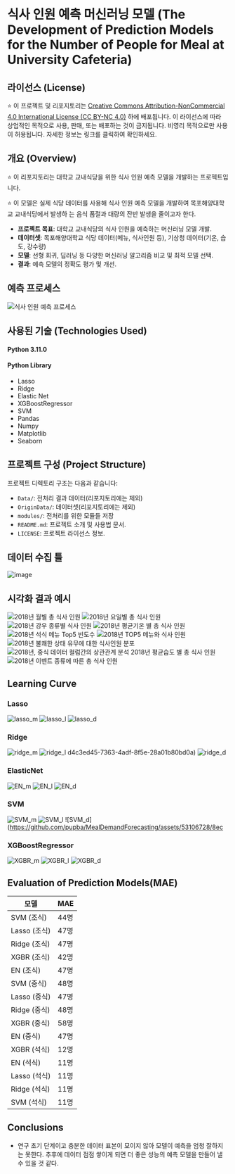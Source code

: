 # 식사 인원 예측 머신러닝 모델 (The Development of Prediction Models for the Number of People for Meal at University Cafeteria)

## 라이선스 (License)

⭐️ 이 프로젝트 및 리포지토리는 [Creative Commons Attribution-NonCommercial 4.0 International License (CC BY-NC 4.0)](https://creativecommons.org/licenses/by-nc/4.0/) 하에 배포됩니다. 이 라이선스에 따라 상업적인 목적으로 사용, 판매, 또는 배포하는 것이 금지됩니다. 비영리 목적으로만 사용이 허용됩니다. 자세한 정보는 링크를 클릭하여 확인하세요.

## 개요 (Overview)

⭐️ 이 리포지토리는 대학교 교내식당을 위한 식사 인원 예측 모델을 개발하는 프로젝트입니다.

⭐️ 이 모델은 실제 식당 데이터를 사용해 식사 인원 예측 모델을 개발하여 목포해양대학교 교내식당에서 발생하 는 음식 품절과 대량의 잔반 발생을 줄이고자 한다.

-   **프로젝트 목표**: 대학교 교내식당의 식사 인원을 예측하는 머신러닝 모델 개발.
-   **데이터셋**: 목포해양대학교 식당 데이터(메뉴, 식사인원 등), 기상청 데이터(기온, 습도, 강수량)
-   **모델**: 선형 회귀, 딥러닝 등 다양한 머신러닝 알고리즘 비교 및 최적 모델 선택.
-   **결과**: 예측 모델의 정확도 평가 및 개선.

## 예측 프로세스

![식사 인원 예측 프로세스](https://github.com/pupba/MealDemandForecasting/assets/53106728/bcb02705-6c89-4b66-a8ee-ad0a9f7bb9a6)

## 사용된 기술 (Technologies Used)

#### Python 3.11.0

#### Python Library

-   Lasso
-   Ridge
-   Elastic Net
-   XGBoostRegressor
-   SVM
-   Pandas
-   Numpy
-   Matplotlib
-   Seaborn

## 프로젝트 구성 (Project Structure)

프로젝트 디렉토리 구조는 다음과 같습니다:

-   `Data/`: 전처리 결과 데이터(리포지토리에는 제외)
-   `OriginData/`: 데이터셋(리포지토리에는 제외)
-   `modules/`: 전처리를 위한 모듈들 저장
-   `README.md`: 프로젝트 소개 및 사용법 문서.
-   `LICENSE`: 프로젝트 라이선스 정보.

## 데이터 수집 틀

![image](https://github.com/pupba/controlsystem/assets/53106728/156ee3ce-d4e0-48b0-8b3c-090172b1c461)

## 시각화 결과 예시

![2018년 월별 총 식사 인원](https://github.com/pupba/MealDemandForecasting/assets/53106728/db20c6dd-b96f-4704-8378-480ac5598ed6)
![2018년 요일별 총 식사 인원](https://github.com/pupba/MealDemandForecasting/assets/53106728/3bce3178-0e12-477a-8c01-1cf74a562d15)
![2018년 강우 종류별 식사 인원](https://github.com/pupba/MealDemandForecasting/assets/53106728/1bb4fee5-036c-4fee-b583-1250d87794d4)
![2018년 평균기온 별 총 식사 인원](https://github.com/pupba/MealDemandForecasting/assets/53106728/c7c5a8ec-cb21-483b-b93a-c56692f4c347)
![2018년 석식 메뉴 Top5 빈도수](https://github.com/pupba/MealDemandForecasting/assets/53106728/0d30b102-6cfe-4257-a24a-f38362be8ed0)
![2018년 TOP5 메뉴와 식사 인원](https://github.com/pupba/MealDemandForecasting/assets/53106728/815d3050-7d15-41d0-a856-a883f1995b2f)
![2018년 불쾌한 상태 유무에 대한 식사인원 분포](https://github.com/pupba/MealDemandForecasting/assets/53106728/d2c68cfb-4f40-47c1-8889-8a26ca8f567e)
![2018년, 중식 데이터 컬럼간의 상관관계 분석
![2018년 평균습도 별 총 식사 인원](https://github.com/pupba/MealDemandForecasting/assets/53106728/3b1e13cb-10dd-4acd-9c91-325941f1d951)
](https://github.com/pupba/MealDemandForecasting/assets/53106728/c2619801-7340-4e6c-b73f-f34e81409c2d)
![2018년 이벤트 종류에 따른 총 식사 인원](https://github.com/pupba/MealDemandForecasting/assets/53106728/a94a5f98-c832-4569-a916-700e3c3e2a11)

## Learning Curve

### Lasso

![lasso_m](https://github.com/pupba/MealDemandForecasting/assets/53106728/ef16e2a6-49f6-4217-a0de-6c7a77842c36)
![lasso_l](https://github.com/pupba/MealDemandForecasting/assets/53106728/d7adaab5-a47f-419c-935a-1ae481f056e8)
![lasso_d](https://github.com/pupba/MealDemandForecasting/assets/53106728/a327a5df-736f-40e5-a172-fe2bc41e0183)

### Ridge

![ridge_m](https://github.com/pupba/MealDemandForecasting/assets/53106728/73a163c0-9872-4d99-b086-bc3586a0bee3)
![ridge_l](https://github.com/pupba/MealDemandForecasting/assets/53106728/16d90d51-aad3-4bcf-be06-ce3d0d2c73aa)
d4c3ed45-7363-4adf-8f5e-28a01b80bd0a)
![ridge_d](https://github.com/pupba/MealDemandForecasting/assets/53106728/2c9c018c-e1dc-4123-9cf3-56d54749c066)

### ElasticNet

![EN_m](https://github.com/pupba/MealDemandForecasting/assets/53106728/65026d8e-9b45-46f7-bf72-a9c7edcdc128)
![EN_l](https://github.com/pupba/MealDemandForecasting/assets/53106728/c9468c2f-1da8-4605-bf4e-97d780e7c427)
![EN_d](https://github.com/pupba/MealDemandForecasting/assets/53106728/4e766015-8202-45a4-8b31-fb88e39ac769)

### SVM

![SVM_m](https://github.com/pupba/MealDemandForecasting/assets/53106728/faf9c52e-730e-42fe-ae91-fbc39cae65e1)
![SVM_l](https://github.com/pupba/MealDemandForecasting/assets/53106728/a274ef70-7ab8-44b7-8630-42317f4cd6e6)
![SVM_d](https://github.com/pupba/MealDemandForecasting/assets/53106728/8ec

### XGBoostRegressor

![XGBR_m](https://github.com/pupba/MealDemandForecasting/assets/53106728/b9bb3a2b-e7b7-4889-aa2b-587530a04b1a)
![XGBR_l](https://github.com/pupba/MealDemandForecasting/assets/53106728/d1682956-f5e5-44ae-b9a4-e69eb56e891e)
![XGBR_d](https://github.com/pupba/MealDemandForecasting/assets/53106728/4b1dd6d9-46e1-408e-9255-87eb1447bf13)

## Evaluation of Prediction Models(MAE)

| 모델         | MAE  |
| ------------ | ---- |
| SVM (조식)   | 44명 |
| Lasso (조식) | 47명 |
| Ridge (조식) | 47명 |
| XGBR (조식)  | 42명 |
| EN (조식)    | 47명 |
| SVM (중식)   | 48명 |
| Lasso (중식) | 47명 |
| Ridge (중식) | 48명 |
| XGBR (중식)  | 58명 |
| EN (중식)    | 47명 |
| XGBR (석식)  | 12명 |
| EN (석식)    | 11명 |
| Lasso (석식) | 11명 |
| Ridge (석식) | 11명 |
| SVM (석식)   | 11명 |

## Conclusions

-   연구 초기 단계이고 충분한 데이터 표본이 모이지 않아 모델이 예측을 엄청 잘하지는 못한다. 추후에 데이터 점점 쌓이게 되면 더 좋은 성능의 예측 모델을 만들어 낼 수 있을 것 같다.
